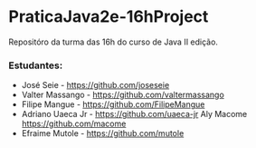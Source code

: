 # PraticaJava2e-16hProject

Repositóro da turma das 16h do curso de Java II edição.

### Estudantes:
* José Seie - https://github.com/joseseie
* Valter Massango - https://github.com/valtermassango
* Filipe Mangue - https://github.com/FilipeMangue
* Adriano Uaeca Jr - https://github.com/uaeca-jr
Aly Macome https://github.com/macome
* Efraime Mutole - https://github.com/mutole
